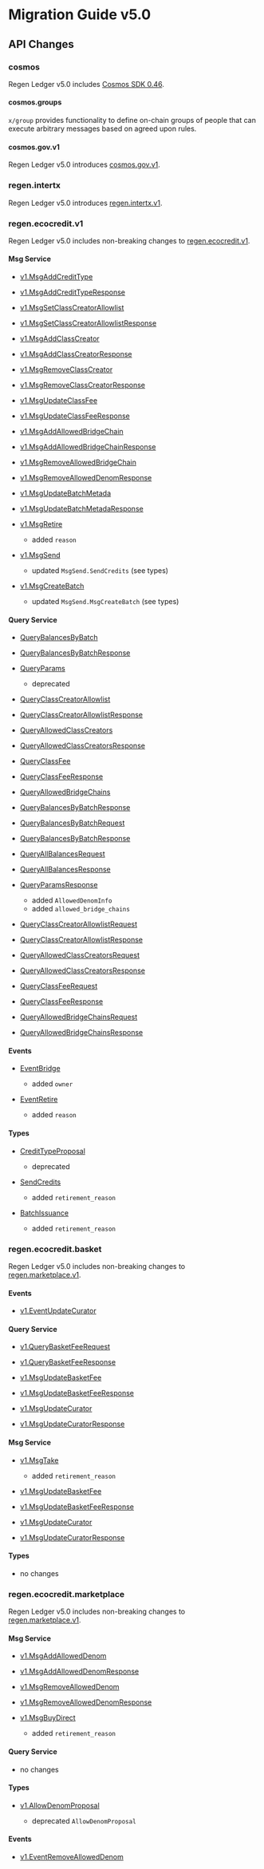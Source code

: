# Migration Guide v5.0

## API Changes

### cosmos

Regen Ledger v5.0 includes [Cosmos SDK 0.46](https://github.com/cosmos/cosmos-sdk/releases/tag/v0.46.0).

#### cosmos.groups
`x/group` provides functionality to define on-chain groups of people that can execute arbitrary messages based on agreed upon rules.

#### cosmos.gov.v1

Regen Ledger v5.0 introduces [cosmos.gov.v1](https://buf.build/cosmos/cosmos-sdk/docs/cosmos.gov.v1).

### regen.intertx

Regen Ledger v5.0 introduces [regen.intertx.v1](https://buf.build/regen/regen-ledger/docs/main:regen.data.v1).

### regen.ecocredit.v1

Regen Ledger v5.0 includes non-breaking changes to [regen.ecocredit.v1](https://buf.build/regen/regen-ledger/docs/main:regen.ecocredit.v1).

#### Msg Service

- [v1.MsgAddCreditType](https://buf.build/regen/regen-ledger/docs/main:regen.ecocredit.v1#regen.ecocredit.v1.MsgAddCreditType)

- [v1.MsgAddCreditTypeResponse](https://buf.build/regen/regen-ledger/docs/main:regen.ecocredit.v1#regen.ecocredit.v1.MsgAddCreditTypeResponse)

- [v1.MsgSetClassCreatorAllowlist](https://buf.build/regen/regen-ledger/docs/main:regen.ecocredit.v1#regen.ecocredit.v1.MsgSetClassCreatorAllowlist)

- [v1.MsgSetClassCreatorAllowlistResponse](https://buf.build/regen/regen-ledger/docs/main:regen.ecocredit.v1#regen.ecocredit.v1.MsgSetClassCreatorAllowlistResponse)

- [v1.MsgAddClassCreator](https://buf.build/regen/regen-ledger/docs/main:regen.ecocredit.v1#regen.ecocredit.v1.MsgAddClassCreator)

- [v1.MsgAddClassCreatorResponse](https://buf.build/regen/regen-ledger/docs/main:regen.ecocredit.v1#regen.ecocredit.v1.MsgAddClassCreatorResponse)

- [v1.MsgRemoveClassCreator](https://buf.build/regen/regen-ledger/docs/main:regen.ecocredit.v1#regen.ecocredit.v1.MsgRemoveAllowedDenom)

- [v1.MsgRemoveClassCreatorResponse](https://buf.build/regen/regen-ledger/docs/main:regen.ecocredit.v1#regen.ecocredit.v1.MsgRemoveClassCreator)

- [v1.MsgUpdateClassFee](https://buf.build/regen/regen-ledger/docs/main:regen.ecocredit.v1#regen.ecocredit.v1.MsgUpdateClassFee)

- [v1.MsgUpdateClassFeeResponse](https://buf.build/regen/regen-ledger/docs/main:regen.ecocredit.v1#regen.ecocredit.v1.MsgUpdateClassFeeResponse)

- [v1.MsgAddAllowedBridgeChain](https://buf.build/regen/regen-ledger/docs/main:regen.ecocredit.v1#regen.ecocredit.v1.MsgAddAllowedBridgeChain)

- [v1.MsgAddAllowedBridgeChainResponse](https://buf.build/regen/regen-ledger/docs/main:regen.ecocredit.v1#regen.ecocredit.v1.MsgAddAllowedBridgeChainResponse)

- [v1.MsgRemoveAllowedBridgeChain](https://buf.build/regen/regen-ledger/docs/main:regen.ecocredit.v1#regen.ecocredit.v1.MsgRemoveAllowedBridgeChain)

- [v1.MsgRemoveAllowedDenomResponse](https://buf.build/regen/regen-ledger/docs/main:regen.ecocredit.v1#regen.ecocredit.v1.MsgRemoveAllowedDenomResponse)

- [v1.MsgUpdateBatchMetada](https://buf.build/regen/regen-ledger/docs/main:regen.ecocredit.v1#regen.ecocredit.v1.MsgUpdateBatchMetada)

- [v1.MsgUpdateBatchMetadaResponse](https://buf.build/regen/regen-ledger/docs/main:regen.ecocredit.v1#regen.ecocredit.v1.MsgUpdateBatchMetadaResponse)

- [v1.MsgRetire](https://buf.build/regen/regen-ledger/docs/main:regen.ecocredit.v1#regen.ecocredit.v1.MsgUpdateBatchMetadaResponse)

  - added `reason`

- [v1.MsgSend](https://buf.build/regen/regen-ledger/docs/main:regen.ecocredit.v1#regen.ecocredit.v1.MsgSend)

  - updated `MsgSend.SendCredits` (see types)

- [v1.MsgCreateBatch](https://buf.build/regen/regen-ledger/docs/main:regen.ecocredit.v1#regen.ecocredit.v1.MsgCreateBatch)

  - updated `MsgSend.MsgCreateBatch` (see types)

#### Query Service

- [QueryBalancesByBatch](https://buf.build/regen/regen-ledger/docs/main:regen.ecocredit.v1#regen.ecocredit.v1.QueryBalancesByBatch)

- [QueryBalancesByBatchResponse](https://buf.build/regen/regen-ledger/docs/main:regen.ecocredit.v1#regen.ecocredit.v1.QueryBalancesByBatchResponse)

- [QueryParams](https://buf.build/regen/regen-ledger/docs/main:regen.ecocredit.v1#regen.ecocredit.QueryParams)

  - deprecated

- [QueryClassCreatorAllowlist](https://buf.build/regen/regen-ledger/docs/main:regen.ecocredit.v1#regen.ecocredit.v1.QueryClassCreatorAllowlist)

- [QueryClassCreatorAllowlistResponse](https://buf.build/regen/regen-ledger/docs/main:regen.ecocredit.v1#regen.ecocredit.v1.QueryClassCreatorAllowlistResponse)

- [QueryAllowedClassCreators](https://buf.build/regen/regen-ledger/docs/main:regen.ecocredit.v1#regen.ecocredit.v1.QueryAllowedClassCreators)

- [QueryAllowedClassCreatorsResponse](https://buf.build/regen/regen-ledger/docs/main:regen.ecocredit.v1#regen.ecocredit.v1.QueryAllowedClassCreatorsResponse)

- [QueryClassFee](https://buf.build/regen/regen-ledger/docs/main:regen.ecocredit.v1#regen.ecocredit.v1.QueryClassFee)

- [QueryClassFeeResponse](https://buf.build/regen/regen-ledger/docs/main:regen.ecocredit.v1#regen.ecocredit.v1.QueryClassFeeResponse)

- [QueryAllowedBridgeChains](https://buf.build/regen/regen-ledger/docs/main:regen.ecocredit.v1#regen.ecocredit.v1.QueryAllowedBridgeChains)

- [QueryBalancesByBatchResponse](https://buf.build/regen/regen-ledger/docs/main:regen.ecocredit.v1#regen.ecocredit.v1.QueryBalancesByBatchResponse)

- [QueryBalancesByBatchRequest](https://buf.build/regen/regen-ledger/docs/main:regen.ecocredit.v1#regen.ecocredit.v1.QueryBalancesByBatchRequest)

- [QueryBalancesByBatchResponse](https://buf.build/regen/regen-ledger/docs/main:regen.ecocredit.v1#regen.ecocredit.v1.QueryBalancesByBatchResponse)

- [QueryAllBalancesRequest](https://buf.build/regen/regen-ledger/docs/main:regen.ecocredit.v1#regen.ecocredit.v1.QueryAllBalancesRequest)

- [QueryAllBalancesResponse](https://buf.build/regen/regen-ledger/docs/main:regen.ecocredit.v1#regen.ecocredit.v1.QueryAllBalancesResponse)

- [QueryParamsResponse](https://buf.build/regen/regen-ledger/docs/main:regen.ecocredit.v1#regen.ecocredit.v1.QueryParamsResponse)

  - added `AllowedDenomInfo`
  - added `allowed_bridge_chains`

- [QueryClassCreatorAllowlistRequest](https://buf.build/regen/regen-ledger/docs/main:regen.ecocredit.v1#regen.ecocredit.v1.QueryClassCreatorAllowlistRequest)

- [QueryClassCreatorAllowlistResponse](https://buf.build/regen/regen-ledger/docs/main:regen.ecocredit.v1#regen.ecocredit.v1.QueryClassCreatorAllowlistResponse)

- [QueryAllowedClassCreatorsRequest](https://buf.build/regen/regen-ledger/docs/main:regen.ecocredit.v1#regen.ecocredit.v1.QueryAllowedClassCreatorsRequest)

- [QueryAllowedClassCreatorsResponse](https://buf.build/regen/regen-ledger/docs/main:regen.ecocredit.v1#regen.ecocredit.v1.QueryAllowedClassCreatorsResponse)

- [QueryClassFeeRequest](https://buf.build/regen/regen-ledger/docs/main:regen.ecocredit.v1#regen.ecocredit.v1.QueryClassFeeRequest)

- [QueryClassFeeResponse](https://buf.build/regen/regen-ledger/docs/main:regen.ecocredit.v1#regen.ecocredit.v1.QueryClassFeeResponse)

- [QueryAllowedBridgeChainsRequest](https://buf.build/regen/regen-ledger/docs/main:regen.ecocredit.v1#regen.ecocredit.v1.QueryAllowedBridgeChainsRequest)

- [QueryAllowedBridgeChainsResponse](https://buf.build/regen/regen-ledger/docs/main:regen.ecocredit.v1#regen.ecocredit.v1.QueryAllowedBridgeChainsResponse)

#### Events

- [EventBridge](https://buf.build/regen/regen-ledger/docs/main:regen.ecocredit.v1#regen.ecocredit.v1.EventBridge)

  - added `owner`

- [EventRetire](https://buf.build/regen/regen-ledger/docs/main:regen.ecocredit.v1#regen.ecocredit.v1.EventRetire)

  - added `reason`

#### Types

- [CreditTypeProposal](https://buf.build/regen/regen-ledger/docs/main:regen.ecocredit.v1#regen.ecocredit.v1.CreditTypeProposal)

  - deprecated

- [SendCredits](https://buf.build/regen/regen-ledger/docs/main:regen.ecocredit.v1#regen.ecocredit.v1.SendCredits)

  - added `retirement_reason`

- [BatchIssuance](https://buf.build/regen/regen-ledger/docs/main:regen.ecocredit.v1#regen.ecocredit.v1.BatchIssuance)

  - added `retirement_reason`

### regen.ecocredit.basket

Regen Ledger v5.0 includes non-breaking changes to [regen.marketplace.v1](https://buf.build/regen/regen-ledger/docs/main:regen.ecocredit.marketplace.v1).

#### Events

- [v1.EventUpdateCurator](https://buf.build/regen/regen-ledger/docs/main:regen.ecocredit.basket.v1#regen.ecocredit.basket.v1.EventUpdateCurator)

#### Query Service

- [v1.QueryBasketFeeRequest](https://buf.build/regen/regen-ledger/docs/main:regen.ecocredit.basket.v1#regen.ecocredit.basket.v1.QueryBasketFeeRequest)

- [v1.QueryBasketFeeResponse](https://buf.build/regen/regen-ledger/docs/main:regen.ecocredit.basket.v1#regen.ecocredit.basket.v1.QueryBasketFeeResponse)

- [v1.MsgUpdateBasketFee](https://buf.build/regen/regen-ledger/docs/main:regen.ecocredit.basket.v1#regen.ecocredit.basket.v1.MsgUpdateBasketFee)

- [v1.MsgUpdateBasketFeeResponse](https://buf.build/regen/regen-ledger/docs/main:regen.ecocredit.basket.v1#regen.ecocredit.basket.v1.MsgUpdateBasketFeeResponse)

- [v1.MsgUpdateCurator](https://buf.build/regen/regen-ledger/docs/main:regen.basket.basket.v1#regen.ecocredit.basket.v1.MsgUpdateCurator)

- [v1.MsgUpdateCuratorResponse](https://buf.build/regen/regen-ledger/docs/main:regen.ecocredit.basket.v1#regen.ecocredit.basket.v1.MsgUpdateCuratorResponse)

#### Msg Service

- [v1.MsgTake](https://buf.build/regen/regen-ledger/docs/main:regen.ecocredit.basket.v1#regen.ecocredit.basket.v1.MsgTake)

  - added `retirement_reason`
  
- [v1.MsgUpdateBasketFee](https://buf.build/regen/regen-ledger/docs/main:regen.ecocredit.basket.v1#regen.ecocredit.basket.v1.MsgUpdateBasketFee)

- [v1.MsgUpdateBasketFeeResponse](https://buf.build/regen/regen-ledger/docs/main:regen.ecocredit.basket.v1#regen.ecocredit.basket.v1.MsgUpdateBasketFeeResponse)

- [v1.MsgUpdateCurator](https://buf.build/regen/regen-ledger/docs/main:regen.ecocredit.basket.v1#regen.ecocredit.basket.v1.MsgUpdateCurator)

- [v1.MsgUpdateCuratorResponse](https://buf.build/regen/regen-ledger/docs/main:regen.ecocredit.basket.v1#regen.ecocredit.basket.v1.MsgUpdateCuratorResponse)


#### Types

- no changes

### regen.ecocredit.marketplace

Regen Ledger v5.0 includes non-breaking changes to [regen.marketplace.v1](https://buf.build/regen/regen-ledger/docs/main:regen.ecocredit.marketplace.v1).

#### Msg Service

- [v1.MsgAddAllowedDenom](https://buf.build/regen/regen-ledger/docs/main:regen.ecocredit.marketplace.v1#regen.ecocredit.marketplace.v1.MsgAddAllowedDenom)

- [v1.MsgAddAllowedDenomResponse](https://buf.build/regen/regen-ledger/docs/main:regen.ecocredit.marketplace.v1#regen.ecocredit.marketplace.v1.MsgAddAllowedDenomResponse)

- [v1.MsgRemoveAllowedDenom](https://buf.build/regen/regen-ledger/docs/main:regen.ecocredit.marketplace.v1#regen.ecocredit.marketplace.v1.MsgRemoveAllowedDenom)

- [v1.MsgRemoveAllowedDenomResponse](https://buf.build/regen/regen-ledger/docs/main:regen.ecocredit.marketplace.v1#regen.ecocredit.marketplace.v1.MsgRemoveAllowedDenomResponse)

- [v1.MsgBuyDirect](https://buf.build/regen/regen-ledger/docs/main:regen.ecocredit.marketplace.v1#regen.ecocredit.marketplace.v1.MsgBuyDirect)

  - added `retirement_reason`

#### Query Service

  - no changes

#### Types

- [v1.AllowDenomProposal](https://buf.build/regen/regen-ledger/docs/main:regen.ecocredit.marketplace.v1#regen.ecocredit.marketplace.v1.AllowDenomProposal)

  - deprecated `AllowDenomProposal`

#### Events

- [v1.EventRemoveAllowedDenom](https://buf.build/regen/regen-ledger/docs/main:regen.ecocredit.marketplace.v1#regen.ecocredit.marketplace.v1.EventRemoveAllowedDenom)


